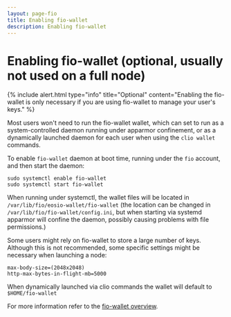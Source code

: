```yaml
---
layout: page-fio
title: Enabling fio-wallet
description: Enabling fio-wallet
---
```


# Enabling fio-wallet (optional, usually not used on a full node)

{% include alert.html type="info" title="Optional"  content="Enabling the fio-wallet is only necessary if you are using fio-wallet to manage your user's keys." %}

Most users won't need to run the fio-wallet wallet, which can set to run as a system-controlled daemon running under apparmor confinement, or as a dynamically launched daemon for each user when using the `clio wallet` commands.

To enable `fio-wallet` daemon at boot time, running under the `fio` account, and then start the daemon:

```shell
sudo systemctl enable fio-wallet
sudo systemctl start fio-wallet
```

When running under systemctl, the wallet files will be located in `/var/lib/fio/eosio-wallet/fio-wallet` (the location can be changed in `/var/lib/fio/fio-wallet/config.ini`, but when starting via systemd apparmor will confine the daemon, possibly causing problems with file permissions.)

Some users might rely on fio-wallet to store a large number of keys. Although this is not recommended, some specific settings might be necessary when launching a node: 

```shell
max-body-size=(2048x2048)
http-max-bytes-in-flight-mb=5000
```

When dynamically launched via clio commands the wallet will default to `$HOME/fio-wallet`

For more information refer to the [fio-wallet overview]({{site.baseurl}}/docs/chain/fio-wallet).

